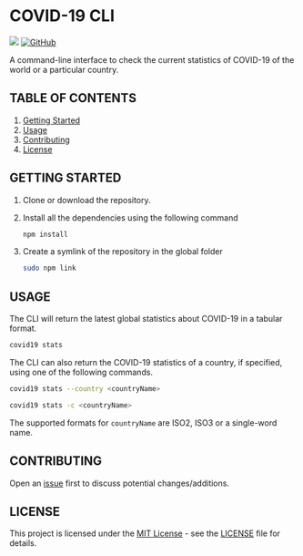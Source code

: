 # COVID-19 CLI

<img src="https://badges.frapsoft.com/os/v1/open-source.png?v=103"> <a href="LICENSE"><img alt="GitHub" src="https://img.shields.io/github/license/dmahajan980/covid19"></a>

A command-line interface to check the current statistics of COVID-19 of the world or a particular country.

## TABLE OF CONTENTS
1. [Getting Started](#getting-started)
2. [Usage](#usage)
3. [Contributing](#contributing)
5. [License](#license)

## GETTING STARTED

1. Clone or download the repository.

2. Install all the dependencies using the following command

   ```bash
   npm install
   ```
   
3. Create a symlink of the repository in the global folder

   ```bash
   sudo npm link
   ```

## USAGE

The CLI will return the latest global statistics about COVID-19 in a tabular format.

   ```bash
   covid19 stats
   ```

The CLI can also return the COVID-19 statistics of a country, if specified, using one of the following commands.

   ```bash
   covid19 stats --country <countryName>
   ```

   ```bash
   covid19 stats -c <countryName>
   ```

The supported formats for `countryName` are ISO2, ISO3 or a single-word name.

## CONTRIBUTING

Open an [issue](https://github.com/dmahajan980/covid19/issues) first to discuss potential changes/additions.

## LICENSE

This project is licensed under the [MIT License](https://opensource.org/licenses/MIT) - see the [LICENSE](https://github.com/dmahajan980/covid19-cli/blob/master/LICENSE) file for details.
